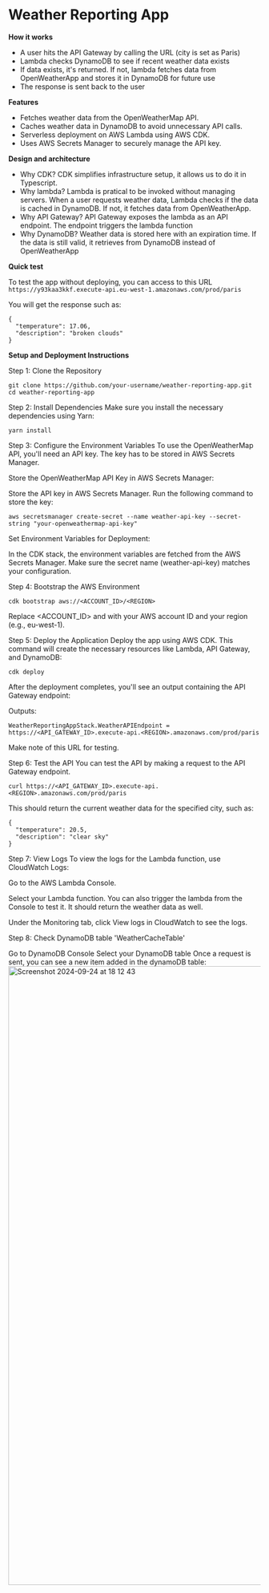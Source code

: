 # Weather Reporting App

**How it works**
- A user hits the API Gateway by calling the URL (city is set as Paris)
- Lambda checks DynamoDB to see if recent weather data exists
- If data exists, it's returned. If not, lambda fetches data from OpenWeatherApp and stores it in DynamoDB for future use
- The response is sent back to the user

**Features**
- Fetches weather data from the OpenWeatherMap API.
- Caches weather data in DynamoDB to avoid unnecessary API calls.
- Serverless deployment on AWS Lambda using AWS CDK.
- Uses AWS Secrets Manager to securely manage the API key.

**Design and architecture**
- Why CDK? CDK simplifies infrastructure setup, it allows us to do it in Typescript.
- Why lambda? Lambda is pratical to be invoked without managing servers. When a user requests weather data, Lambda checks if the data is cached in DynamoDB. If not, it fetches data from OpenWeatherApp.
- Why API Gateway? API Gateway exposes the lambda as an API endpoint. The endpoint triggers the lambda function
- Why DynamoDB? Weather data is stored here with an expiration time. If the data is still valid, it retrieves from DynamoDB instead of OpenWeatherApp

**Quick test**

To test the app without deploying, you can access to this URL 
```https://y93kaa3kkf.execute-api.eu-west-1.amazonaws.com/prod/paris```

You will get the response such as: 
```
{
  "temperature": 17.06,
  "description": "broken clouds"
}
```

**Setup and Deployment Instructions**

Step 1: Clone the Repository
```
git clone https://github.com/your-username/weather-reporting-app.git
cd weather-reporting-app
```
Step 2: Install Dependencies
Make sure you install the necessary dependencies using Yarn:
```
yarn install
```

Step 3: Configure the Environment Variables
To use the OpenWeatherMap API, you'll need an API key. The key has to be stored in AWS Secrets Manager.

Store the OpenWeatherMap API Key in AWS Secrets Manager:

Store the API key in AWS Secrets Manager. Run the following command to store the key:
```
aws secretsmanager create-secret --name weather-api-key --secret-string "your-openweathermap-api-key"
```
Set Environment Variables for Deployment:

In the CDK stack, the environment variables are fetched from the AWS Secrets Manager. Make sure the secret name (weather-api-key) matches your configuration.

Step 4: Bootstrap the AWS Environment

```
cdk bootstrap aws://<ACCOUNT_ID>/<REGION>
```
Replace <ACCOUNT_ID> and <REGION> with your AWS account ID and your region (e.g., eu-west-1).

Step 5: Deploy the Application
Deploy the app using AWS CDK. This command will create the necessary resources like Lambda, API Gateway, and DynamoDB:

```
cdk deploy
```
After the deployment completes, you'll see an output containing the API Gateway endpoint:

Outputs:
```
WeatherReportingAppStack.WeatherAPIEndpoint = https://<API_GATEWAY_ID>.execute-api.<REGION>.amazonaws.com/prod/paris
```
Make note of this URL for testing.

Step 6: Test the API
You can test the API by making a request to the API Gateway endpoint.

```
curl https://<API_GATEWAY_ID>.execute-api.<REGION>.amazonaws.com/prod/paris
```
This should return the current weather data for the specified city, such as:

```
{
  "temperature": 20.5,
  "description": "clear sky"
}
```
Step 7: View Logs
To view the logs for the Lambda function, use CloudWatch Logs:

Go to the AWS Lambda Console.

Select your Lambda function. You can also trigger the lambda from the Console to test it. It should return the weather data as well.

Under the Monitoring tab, click View logs in CloudWatch to see the logs.


Step 8: Check DynamoDB table 'WeatherCacheTable'

Go to DynamoDB Console
Select your DynamoDB table 
Once a request is sent, you can see a new item added in the dynamoDB table:
<img width="1235" alt="Screenshot 2024-09-24 at 18 12 43" src="https://github.com/user-attachments/assets/dea887b0-6454-4b57-8fa4-7225e46639d2">

